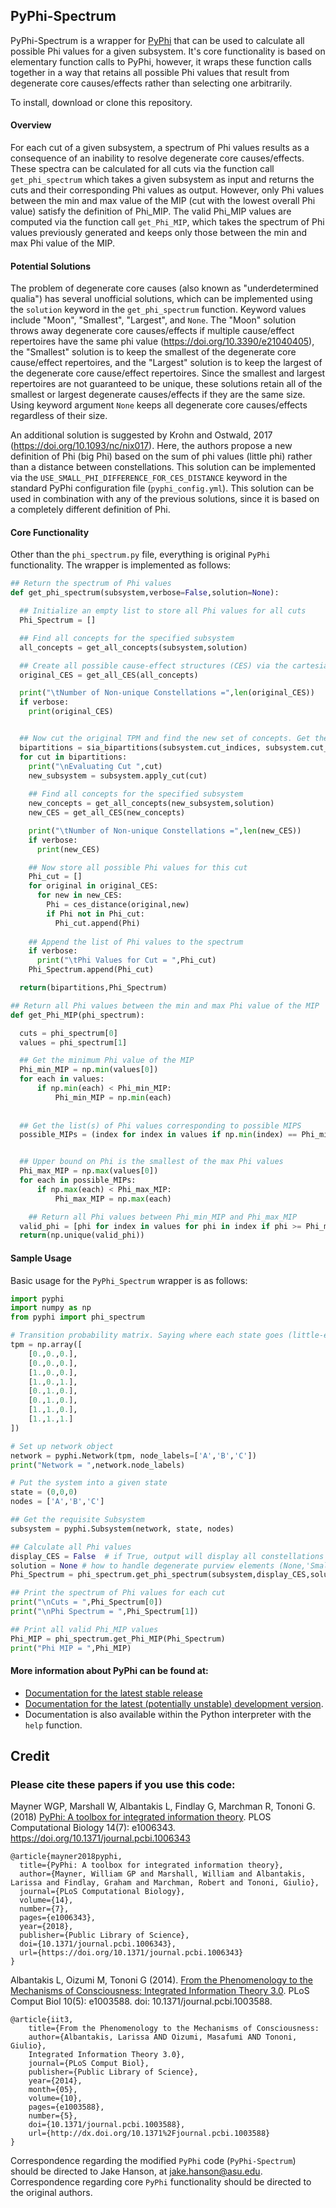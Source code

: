 ## PyPhi-Spectrum
PyPhi-Spectrum is a wrapper for [PyPhi](https://doi.org/10.1371/journal.pcbi.1006343) that can be used to calculate all possible Phi values for a given subsystem. It's core functionality is based on elementary function calls to PyPhi, however, it wraps these function calls together in a way that retains all possible Phi values that result from degenerate core causes/effects rather than selecting one arbitrarily.

To install, download or clone this repository.


#### Overview
For each cut of a given subsystem, a spectrum of Phi values results as a consequence of an inability to resolve degenerate core causes/effects. These spectra can be calculated for all cuts via the function call `get_phi_spectrum` which takes a given subsystem as input and returns the cuts and their corresponding Phi values as output. However, only Phi values between the min and max value of the MIP (cut with the lowest overall Phi value) satisfy the definition of Phi_MIP. The valid Phi_MIP values are computed via the function call `get_Phi_MIP`, which takes the spectrum of Phi values previously generated and keeps only those between the min and max Phi value of the MIP.

#### Potential Solutions
The problem of degenerate core causes (also known as "underdetermined qualia") has several unofficial solutions, which can be implemented using the `solution` keyword in the `get_phi_spectrum` function. Keyword values include "Moon", "Smallest", "Largest", and `None`. The "Moon" solution throws away degenerate core causes/effects if multiple cause/effect repertoires have the same phi value (https://doi.org/10.3390/e21040405), the "Smallest" solution is to keep the smallest of the degenerate core cause/effect repertoires, and the "Largest" solution is to keep the largest of the degenerate core cause/effect repertoires. Since the smallest and largest repertoires are not guaranteed to be unique, these solutions retain all of the smallest or largest degenerate causes/effects if they are the same size. Using keyword argument `None` keeps all degenerate core causes/effects regardless of their size.

An additional solution is suggested by Krohn and Ostwald, 2017 (https://doi.org/10.1093/nc/nix017). Here, the authors propose a new definition of Phi (big Phi) based on the sum of phi values (little phi) rather than a distance between constellations. This solution can be implemented via the `USE_SMALL_PHI_DIFFERENCE_FOR_CES_DISTANCE` keyword in the standard PyPhi configuration file (`pyphi_config.yml`). This solution can be used in combination with any of the previous solutions, since it is based on a completely different definition of Phi.

#### Core Functionality

Other than the `phi_spectrum.py` file, everything is original `PyPhi` functionality. The wrapper is implemented as follows:

```python
## Return the spectrum of Phi values
def get_phi_spectrum(subsystem,verbose=False,solution=None):

  ## Initialize an empty list to store all Phi values for all cuts
  Phi_Spectrum = []

  ## Find all concepts for the specified subsystem
  all_concepts = get_all_concepts(subsystem,solution)

  ## Create all possible cause-effect structures (CES) via the cartesian product of all concepts for each mechanism
  original_CES = get_all_CES(all_concepts)

  print("\tNumber of Non-unique Constellations =",len(original_CES))
  if verbose:
    print(original_CES)


  ## Now cut the original TPM and find the new set of concepts. Get the Phi value and repeat the cut
  bipartitions = sia_bipartitions(subsystem.cut_indices, subsystem.cut_node_labels)
  for cut in bipartitions:
    print("\nEvaluating Cut ",cut)
    new_subsystem = subsystem.apply_cut(cut)
    
    ## Find all concepts for the specified subsystem
    new_concepts = get_all_concepts(new_subsystem,solution)
    new_CES = get_all_CES(new_concepts)

    print("\tNumber of Non-unique Constellations =",len(new_CES))
    if verbose:
      print(new_CES)

    ## Now store all possible Phi values for this cut
    Phi_cut = []
    for original in original_CES:
      for new in new_CES:
        Phi = ces_distance(original,new)
        if Phi not in Phi_cut:
          Phi_cut.append(Phi)
        
    ## Append the list of Phi values to the spectrum
    if verbose:
      print("\tPhi Values for Cut = ",Phi_cut)
    Phi_Spectrum.append(Phi_cut)

  return(bipartitions,Phi_Spectrum)

## Return all Phi values between the min and max Phi value of the MIP
def get_Phi_MIP(phi_spectrum):

  cuts = phi_spectrum[0]
  values = phi_spectrum[1]

  ## Get the minimum Phi value of the MIP
  Phi_min_MIP = np.min(values[0])
  for each in values:
      if np.min(each) < Phi_min_MIP:
          Phi_min_MIP = np.min(each)
          
          
  ## Get the list(s) of Phi values corresponding to possible MIPS
  possible_MIPs = (index for index in values if np.min(index) == Phi_min_MIP)


  ## Upper bound on Phi is the smallest of the max Phi values
  Phi_max_MIP = np.max(values[0])
  for each in possible_MIPs:
      if np.max(each) < Phi_max_MIP:
          Phi_max_MIP = np.max(each)

    ## Return all Phi values between Phi_min_MIP and Phi_max_MIP
  valid_phi = [phi for index in values for phi in index if phi >= Phi_min_MIP and phi <= Phi_max_MIP]
  return(np.unique(valid_phi))

```

#### Sample Usage
Basic usage for the `PyPhi_Spectrum` wrapper is as follows:

```python
import pyphi
import numpy as np
from pyphi import phi_spectrum

# Transition probability matrix. Saying where each state goes (little-end notation)
tpm = np.array([
    [0.,0.,0.],
    [0.,0.,0.],
    [1.,0.,0.],
    [1.,0.,1.],
    [0.,1.,0.],
    [0.,1.,0.],
    [1.,1.,0.],
    [1.,1.,1.]
])

# Set up network object
network = pyphi.Network(tpm, node_labels=['A','B','C'])
print("Network = ",network.node_labels)

# Put the system into a given state
state = (0,0,0)
nodes = ['A','B','C']

## Get the requisite Subsystem
subsystem = pyphi.Subsystem(network, state, nodes)

## Calculate all Phi values
display_CES = False  # if True, output will display all constellations
solution = None # how to handle degenerate purview elements (None,'Smallest','Largest', or 'Moon')
Phi_Spectrum = phi_spectrum.get_phi_spectrum(subsystem,display_CES,solution)

## Print the spectrum of Phi values for each cut
print("\nCuts = ",Phi_Spectrum[0])
print("\nPhi Spectrum = ",Phi_Spectrum[1])

## Print all valid Phi_MIP values
Phi_MIP = phi_spectrum.get_Phi_MIP(Phi_Spectrum)
print("Phi MIP = ",Phi_MIP)

```

#### More information about PyPhi can be found at:

- [Documentation for the latest stable
  release](http://pyphi.readthedocs.io/en/stable/)
- [Documentation for the latest (potentially unstable) development
  version](http://pyphi.readthedocs.io/en/latest/).
- Documentation is also available within the Python interpreter with the `help`
  function.


## Credit

### Please cite these papers if you use this code:

Mayner WGP, Marshall W, Albantakis L, Findlay G, Marchman R, Tononi G. (2018)
[PyPhi: A toolbox for integrated information
theory](https://doi.org/10.1371/journal.pcbi.1006343). PLOS Computational
Biology 14(7): e1006343. <https://doi.org/10.1371/journal.pcbi.1006343>

```
@article{mayner2018pyphi,
  title={PyPhi: A toolbox for integrated information theory},
  author={Mayner, William GP and Marshall, William and Albantakis, Larissa and Findlay, Graham and Marchman, Robert and Tononi, Giulio},
  journal={PLoS Computational Biology},
  volume={14},
  number={7},
  pages={e1006343},
  year={2018},
  publisher={Public Library of Science},
  doi={10.1371/journal.pcbi.1006343},
  url={https://doi.org/10.1371/journal.pcbi.1006343}
}
```

Albantakis L, Oizumi M, Tononi G (2014). [From the Phenomenology to the
Mechanisms of Consciousness: Integrated Information Theory
3.0](http://www.ploscompbiol.org/article/info%3Adoi%2F10.1371%2Fjournal.pcbi.1003588).
PLoS Comput Biol 10(5): e1003588. doi: 10.1371/journal.pcbi.1003588.

```
@article{iit3,
    title={From the Phenomenology to the Mechanisms of Consciousness:
    author={Albantakis, Larissa AND Oizumi, Masafumi AND Tononi, Giulio},
    Integrated Information Theory 3.0},
    journal={PLoS Comput Biol},
    publisher={Public Library of Science},
    year={2014},
    month={05},
    volume={10},
    pages={e1003588},
    number={5},
    doi={10.1371/journal.pcbi.1003588},
    url={http://dx.doi.org/10.1371%2Fjournal.pcbi.1003588}
}
```

Correspondence regarding the modified `PyPhi` code (`PyPhi-Spectrum`) should be directed to Jake Hanson, at [<jake.hanson@asu.edu>](mailto:jake.hanson@asu.edu). Correspondence regarding core `PyPhi` functionality should be directed to the original authors.
